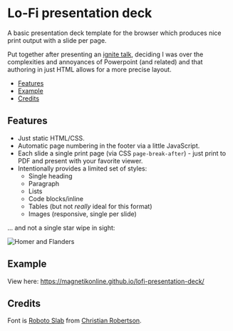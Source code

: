 # Lo-Fi presentation deck
A basic presentation deck template for the browser which produces nice print output with a slide per page.

Put together after presenting an [ignite talk](https://en.wikipedia.org/wiki/Ignite_(event)), deciding I was over the complexities and annoyances of Powerpoint (and related) and that authoring in just HTML allows for a more precise layout.

- [Features](#features)
- [Example](#example)
- [Credits](#credits)

## Features
- Just static HTML/CSS.
- Automatic page numbering in the footer via a little JavaScript.
- Each slide a single print page (via CSS `page-break-after`) - just print to PDF and present with your favorite viewer.
- Intentionally provides a limited set of styles:
	- Single heading
	- Paragraph
	- Lists
	- Code blocks/inline
	- Tables (but not _really_ ideal for this format)
	- Images (responsive, single per slide)

... and not a single star wipe in sight:

![Homer and Flanders](https://media.giphy.com/media/l2JefZLtstHfXIbh6/giphy.gif)

## Example
View here: https://magnetikonline.github.io/lofi-presentation-deck/

## Credits
Font is [Roboto Slab](https://fonts.google.com/specimen/Roboto+Slab) from [Christian Robertson](https://twitter.com/cr64).
